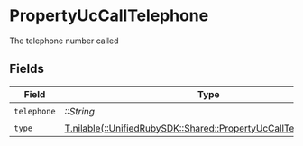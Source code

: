 # PropertyUcCallTelephone

The telephone number called


## Fields

| Field                                                                                                                  | Type                                                                                                                   | Required                                                                                                               | Description                                                                                                            |
| ---------------------------------------------------------------------------------------------------------------------- | ---------------------------------------------------------------------------------------------------------------------- | ---------------------------------------------------------------------------------------------------------------------- | ---------------------------------------------------------------------------------------------------------------------- |
| `telephone`                                                                                                            | *::String*                                                                                                             | :heavy_check_mark:                                                                                                     | N/A                                                                                                                    |
| `type`                                                                                                                 | [T.nilable(::UnifiedRubySDK::Shared::PropertyUcCallTelephoneType)](../../models/shared/propertyuccalltelephonetype.md) | :heavy_minus_sign:                                                                                                     | N/A                                                                                                                    |